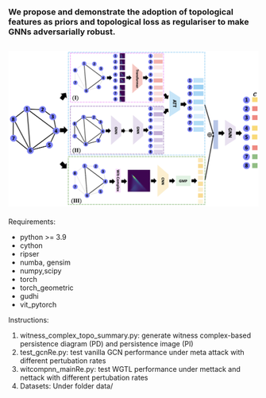 ### We propose and demonstrate the adoption of topological features as priors and topological loss as regulariser to make GNNs adversarially robust.

![](intro.png)
-----------
<h> Requirements: </h>
- python >= 3.9
- cython
- ripser
- numba, gensim
- numpy,scipy 
- torch
- torch_geometric
- gudhi
- vit_pytorch

<h> Instructions: </h>
1. witness_complex_topo_summary.py: generate witness complex-based persistence diagram (PD) and persistence image (PI)
2. test_gcnRe.py: test vanilla GCN performance under meta attack with different pertubation rates
3. witcompnn_mainRe.py: test WGTL performance under mettack and nettack with different pertubation rates
4. Datasets: Under folder data/
